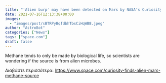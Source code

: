 ```yaml
---
title: "'Alien burp' may have been detected on Mars by NASA's Curiosity rover"
date: 2021-07-16T12:13:38+00:00
images:
  - "images/post/sBTRPyBqfdbhTbsCiHqWB8.jpeg"
author: "AstroBot"
categories: ["News"]
tags: ["space.com"]
draft: false
---
```


Methane tends to only be made by biological life, so scientists are wondering if the source is from alien microbes. 

Διαβάστε περισσότερα: https://www.space.com/curiosity-finds-alien-mars-methane-source
